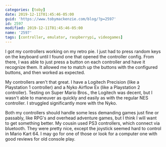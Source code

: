 ```yaml
---
categories: [toby]
date: 2019-12-11T01:45:46-05:00
guid: 'https://www.tobymackenzie.com/blog/?p=2597'
id: 2597
modified: 2019-12-11T01:45:46-05:00
name: '2597'
tags: [controller, emulator, raspberrypi, videogames]
---
```


I got my controllers working on my retro pie.  I just had to press random keys on the keyboard until I found one that opened the controller config.<!--more-->  From there, I was able to just press a button on each controller and have it recognize them.  It allowed me to match up the buttons with the configured buttons, and then worked as expected.

My controllers aren't that great.  I have a Logitech Precision (like a Playstation 1 controller) and a Nyko Airflow Ex (like a Playstation 2 controller).  Testing on Super Mario Bros., the Logitech was decent, but I wasn't able to maneuver as quickly and easily as with the regular NES controller.  I struggled significantly more with the Nyko.

Both my controllers should handle some less demanding games just fine or passably, like RPG's and overhead adventure games, but I think I will want to get something better.  My cousin used PS3 controllers, which connect via bluetooth.  They were pretty nice, except the joystick seemed hard to control in Mario Kart 64.  I may go for one of those or look for a computer one with good reviews for old console play.
